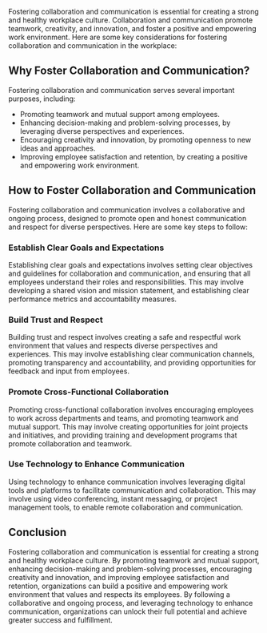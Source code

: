
Fostering collaboration and communication is essential for creating a strong and healthy workplace culture. Collaboration and communication promote teamwork, creativity, and innovation, and foster a positive and empowering work environment. Here are some key considerations for fostering collaboration and communication in the workplace:

Why Foster Collaboration and Communication?
-------------------------------------------

Fostering collaboration and communication serves several important purposes, including:

- Promoting teamwork and mutual support among employees.
- Enhancing decision-making and problem-solving processes, by leveraging diverse perspectives and experiences.
- Encouraging creativity and innovation, by promoting openness to new ideas and approaches.
- Improving employee satisfaction and retention, by creating a positive and empowering work environment.

How to Foster Collaboration and Communication
---------------------------------------------

Fostering collaboration and communication involves a collaborative and ongoing process, designed to promote open and honest communication and respect for diverse perspectives. Here are some key steps to follow:

### Establish Clear Goals and Expectations

Establishing clear goals and expectations involves setting clear objectives and guidelines for collaboration and communication, and ensuring that all employees understand their roles and responsibilities. This may involve developing a shared vision and mission statement, and establishing clear performance metrics and accountability measures.

### Build Trust and Respect

Building trust and respect involves creating a safe and respectful work environment that values and respects diverse perspectives and experiences. This may involve establishing clear communication channels, promoting transparency and accountability, and providing opportunities for feedback and input from employees.

### Promote Cross-Functional Collaboration

Promoting cross-functional collaboration involves encouraging employees to work across departments and teams, and promoting teamwork and mutual support. This may involve creating opportunities for joint projects and initiatives, and providing training and development programs that promote collaboration and teamwork.

### Use Technology to Enhance Communication

Using technology to enhance communication involves leveraging digital tools and platforms to facilitate communication and collaboration. This may involve using video conferencing, instant messaging, or project management tools, to enable remote collaboration and communication.

Conclusion
----------

Fostering collaboration and communication is essential for creating a strong and healthy workplace culture. By promoting teamwork and mutual support, enhancing decision-making and problem-solving processes, encouraging creativity and innovation, and improving employee satisfaction and retention, organizations can build a positive and empowering work environment that values and respects its employees. By following a collaborative and ongoing process, and leveraging technology to enhance communication, organizations can unlock their full potential and achieve greater success and fulfillment.
